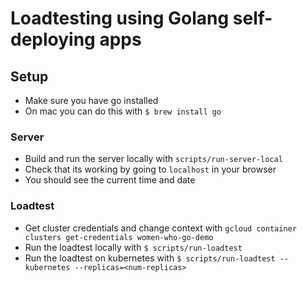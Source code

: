 # Loadtesting using Golang self-deploying apps

## Setup

-   Make sure you have go installed
-   On mac you can do this with `$ brew install go`

### Server

-   Build and run the server locally with `scripts/run-server-local`
-   Check that its working by going to `localhost` in your browser
-   You should see the current time and date

### Loadtest

-   Get cluster credentials and change context with `gcloud container clusters get-credentials women-who-go-demo`
-   Run the loadtest locally with `$ scripts/run-loadtest`
-   Run the loadtest on kubernetes with `$ scripts/run-loadtest --kubernetes --replicas=<num-replicas>`
